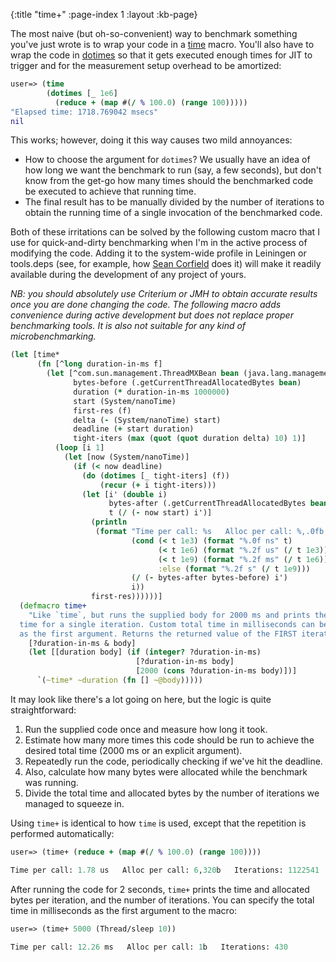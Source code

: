 {:title "time+"
 :page-index 1
 :layout :kb-page}

The most naive (but oh-so-convenient) way to benchmark something you've just
wrote is to wrap your code in a
[time](https://clojuredocs.org/clojure.core/time) macro. You'll also have to
wrap the code in [dotimes](https://clojuredocs.org/clojure.core/dotimes) so that
it gets executed enough times for JIT to trigger and for the measurement setup
overhead to be amortized:

```clj
user=> (time
        (dotimes [_ 1e6]
          (reduce + (map #(/ % 100.0) (range 100)))))
"Elapsed time: 1718.769042 msecs"
nil
```

This works; however, doing it this way causes two mild annoyances:

- How to choose the argument for `dotimes`? We usually have an idea of how long
  we want the benchmark to run (say, a few seconds), but don't know from the
  get-go how many times should the benchmarked code be executed to achieve that
  running time.
- The final result has to be manually divided by the number of iterations to
  obtain the running time of a single invocation of the benchmarked code.

Both of these irritations can be solved by the following custom macro that I use
for quick-and-dirty benchmarking when I'm in the active process of modifying the
code. Adding it to the system-wide profile in Leiningen or tools.deps (see, for
example, how [Sean
Corfield](https://github.com/seancorfield/dot-clojure/blob/develop/dev.clj) does
it) will make it readily available during the development of any project of
yours.

*NB: you should absolutely use Criterium or JMH to obtain accurate results once
you are done changing the code. The following macro adds convenience during
active development but does not replace proper benchmarking tools. It is also
not suitable for any kind of microbenchmarking.*

```clj
(let [time*
      (fn [^long duration-in-ms f]
        (let [^com.sun.management.ThreadMXBean bean (java.lang.management.ManagementFactory/getThreadMXBean)
              bytes-before (.getCurrentThreadAllocatedBytes bean)
              duration (* duration-in-ms 1000000)
              start (System/nanoTime)
              first-res (f)
              delta (- (System/nanoTime) start)
              deadline (+ start duration)
              tight-iters (max (quot (quot duration delta) 10) 1)]
          (loop [i 1]
            (let [now (System/nanoTime)]
              (if (< now deadline)
                (do (dotimes [_ tight-iters] (f))
                    (recur (+ i tight-iters)))
                (let [i' (double i)
                      bytes-after (.getCurrentThreadAllocatedBytes bean)
                      t (/ (- now start) i')]
                  (println
                   (format "Time per call: %s   Alloc per call: %,.0fb   Iterations: %d"
                           (cond (< t 1e3) (format "%.0f ns" t)
                                 (< t 1e6) (format "%.2f us" (/ t 1e3))
                                 (< t 1e9) (format "%.2f ms" (/ t 1e6))
                                 :else (format "%.2f s" (/ t 1e9)))
                           (/ (- bytes-after bytes-before) i')
                           i))
                  first-res))))))]
  (defmacro time+
    "Like `time`, but runs the supplied body for 2000 ms and prints the average
  time for a single iteration. Custom total time in milliseconds can be provided
  as the first argument. Returns the returned value of the FIRST iteration."
    [?duration-in-ms & body]
    (let [[duration body] (if (integer? ?duration-in-ms)
                            [?duration-in-ms body]
                            [2000 (cons ?duration-in-ms body)])]
      `(~time* ~duration (fn [] ~@body)))))
```

It may look like there's a lot going on here, but the logic is quite
straightforward:

1. Run the supplied code once and measure how long it took.
2. Estimate how many more times this code should be run to achieve the desired
   total time (2000 ms or an explicit argument).
3. Repeatedly run the code, periodically checking if we've hit the deadline.
4. Also, calculate how many bytes were allocated while the benchmark was
   running.
5. Divide the total time and allocated bytes by the number of iterations we
   managed to squeeze in.

Using `time+` is identical to how `time` is used, except that the repetition
is performed automatically:

```clj
user=> (time+ (reduce + (map #(/ % 100.0) (range 100))))

Time per call: 1.78 us   Alloc per call: 6,320b   Iterations: 1122541
```

After running the code for 2 seconds, `time+` prints the time and allocated
bytes per iteration, and the number of iterations. You can specify the total
time in milliseconds as the first argument to the macro:


```clj
user=> (time+ 5000 (Thread/sleep 10))

Time per call: 12.26 ms   Alloc per call: 1b   Iterations: 430
```
